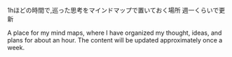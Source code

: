 1hほどの時間で,巡った思考をマインドマップで置いておく場所
週一くらいで更新

A place for my mind maps, where I have organized my thought, ideas, and plans for about an hour. 
The content will be updated approximately once a week.